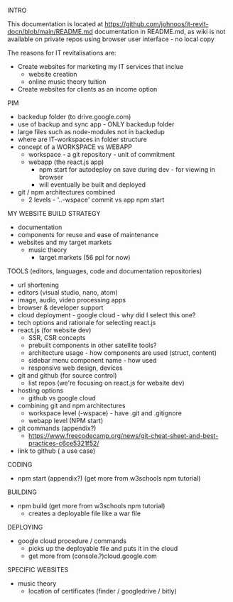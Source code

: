 INTRO

This documentation is located 
at https://github.com/johnoos/it-revit-docn/blob/main/README.md
documentation in README.md, as wiki is not available on private repos
using browser user interface - no local copy

The reasons for IT revitalisations are:
- Create websites for marketing my IT services that inclue
   - website creation
   - online music theory tuition
- Create websites for clients as an income option

PIM
- backedup folder (to drive.google.com)
- use of backup and sync app - ONLY backedup folder
- large files such as node-modules not in backedup
- where are IT-workspaces in folder structure
- concept of a WORKSPACE vs WEBAPP
   - workspace - a git repository - unit of commitment
   - webapp (the react.js app)
      - npm start for autodeploy on save during dev - for viewing in browser
      - will eventually be built and deployed
- git / npm architectures combined 
   - 2 levels - '..-wspace' commit vs app npm start

MY WEBSITE BUILD STRATEGY
- documentation
- components for reuse and ease of maintenance
- websites and my target markets
   - music theory
      - target markets (56 ppl for now)

TOOLS (editors, languages, code and documentation repositories)
   - url shortening
   - editors (visual studio, nano, atom)
   - image, audio, video processing apps
   - browser & developer support
   - cloud deployment - google cloud - why did I select this one?
   - tech options and rationale for selecting react.js
   - react.js (for website dev)
      - SSR, CSR concepts
      - prebuilt components in other satellite tools? 
      - architecture usage - how components are used (struct, content)
      - sidebar menu component name - how used
      - responsive web design, devices
   - git and github (for source control)
      - list repos (we're focusing on react.js for website dev)
   - hosting options
      - github vs google cloud
   - combining git and npm architectures
      - workspace level (-wspace) - have .git and .gitignore
      - webapp level (NPM start)
   - git commands (appendix?)
      - https://www.freecodecamp.org/news/git-cheat-sheet-and-best-practices-c6ce5321f52/
   - link to github ( a use case)

CODING
- npm start (appendix?) (get more from w3schools npm tutorial)

BUILDING
- npm build (get more from w3schools npm tutorial)
   - creates a deployable file like a war file

DEPLOYING
- google cloud procedure / commands
   - picks up the deployable file and puts it in the cloud
   - get more from (console.?)cloud.google.com

SPECIFIC WEBSITES
- music theory
   - location of certificates (finder / googledrive / bitly)
